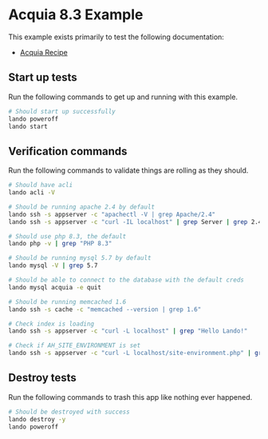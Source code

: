 # Acquia 8.3 Example

This example exists primarily to test the following documentation:

* [Acquia Recipe](https://docs.lando.dev/acquia/config.html)

## Start up tests

Run the following commands to get up and running with this example.

```bash
# Should start up successfully
lando poweroff
lando start
```

## Verification commands

Run the following commands to validate things are rolling as they should.

```bash
# Should have acli
lando acli -V

# Should be running apache 2.4 by default
lando ssh -s appserver -c "apachectl -V | grep Apache/2.4"
lando ssh -s appserver -c "curl -IL localhost" | grep Server | grep 2.4

# Should use php 8.3, the default
lando php -v | grep "PHP 8.3"

# Should be running mysql 5.7 by default
lando mysql -V | grep 5.7

# Should be able to connect to the database with the default creds
lando mysql acquia -e quit

# Should be running memcached 1.6
lando ssh -s cache -c "memcached --version | grep 1.6"

# Check index is loading
lando ssh -s appserver -c "curl -L localhost" | grep "Hello Lando!"

# Check if AH_SITE_ENVIRONMENT is set
lando ssh -s appserver -c "curl -L localhost/site-environment.php" | grep "LANDO"
```

## Destroy tests

Run the following commands to trash this app like nothing ever happened.

```bash
# Should be destroyed with success
lando destroy -y
lando poweroff
```
